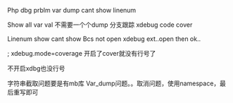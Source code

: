 Php dbg prblm var dump cant show linenum







Show all var val 
不需要一个个dump
分支跟踪   xdebug code cover


Linenum show cant show
Bcs not open xdebug ext..open then ok..


; xdebug.mode=coverage
开启了cover就没有行号了

不开启xdbg也没行号

字符串截取问题要是有mb库
Var_dump问题。。取消问题，使用namespace，最后重写即可
